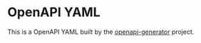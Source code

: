 # OpenAPI YAML
This is a OpenAPI YAML built by the [openapi-generator](https://github.com/openapitools/openapi-genreator) project.